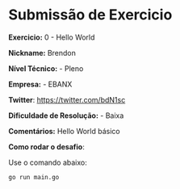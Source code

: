 # Submissão de Exercicio

**Exercicio:** 0 - Hello World

**Nickname:** Brendon

**Nível Técnico:** - Pleno

**Empresa:** - EBANX

**Twitter**: https://twitter.com/bdN1sc

**Dificuldade de Resolução:** - Baixa

**Comentários:** Hello World básico

**Como rodar o desafio**: 

Use o comando abaixo: 
```bash
go run main.go
```
